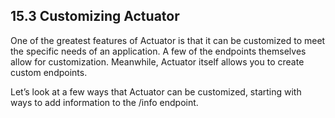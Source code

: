 ## 15.3 Customizing Actuator

One of the greatest features of Actuator is that it can be  customized to meet the specific needs of an application. A few of the endpoints themselves allow for customization. Meanwhile, Actuator itself allows you to create custom endpoints.

Let’s look at a few ways that Actuator can be customized, starting with ways to add information to the /info endpoint.

